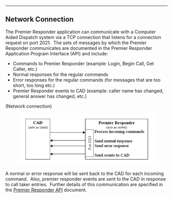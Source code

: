   ------------------------
  **Network Connection**
  ------------------------

The Premier Responder application can communicate with a Computer Aided
Dispatch system via a TCP connection that listens for a connection
request on port 2021.  The sets of messages by which the Premier
Responder communicates are documented in the Premier Responder
Application Program Interface (API) and include:

-   Commands to Premier Responder (example: Login, Begin Call, Get
    Caller, etc.)
-   Normal responses for the regular commands
-   Error responses for the regular commands (for messages that are too
    short, too long etc.)
-   Premier Responder events to CAD (example: caller name has changed,
    general answer has changed, etc.)

(Network connection)

<figure><img src=".gitbook/assets/Network connection_files/image001.png" alt=""><figcaption></figcaption></figure> 

A normal or error response will be sent back to the CAD for each
incoming command.  Also, premier responder events are sent to the CAD in
response to call taker entries.  Further details of this communication
are specified in the [Premier Responder
API](APCO%20911Adviser%20API.htm) document.
